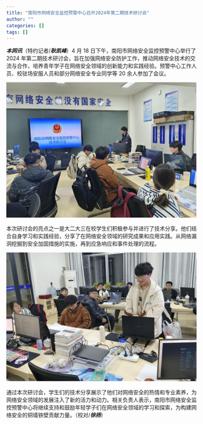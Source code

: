 ```yaml
---
title: "南阳市网络安全监控预警中心召开2024年第二期技术研讨会"
author: ""
categories: []
tags: []
---
```


**_本网讯_**（特约记者/**_耿凯峰_**）4 月 18 日下午，南阳市网络安全监控预警中心举行了 2024 年第二期技术研讨会，旨在加强网络安全防护工作，推动网络安全技术的交流与合作，培养青年学子在网络安全领域的创新能力和实践经验。预警中心工作人员、校驻场安服人员和部分网络安全专业同学等 20 余人参加了会议。

![](/static/news/seminar-1.jpg)

本次研讨会的亮点之一是大二大三在校学生们积极参与并进行了技术分享。他们结合自身学习和实践经验，分享了在网络安全领域的研究成果和应用实践。从网络漏洞挖掘到安全加固措施的实施，再到应急响应和事件处理的流程。

![](/static/news/seminar-2.jpg)

通过本次研讨会，学生们的技术分享展示了他们对网络安全的热情和专业素养，为网络安全领域的发展注入了新的活力和动力。相关负责人表示，南阳市网络安全监控预警中心将继续支持和鼓励年轻学子们在网络安全领域的学习和探索，为构建网络安全的铜墙铁壁贡献力量。（校对/**_徐扬_**）
